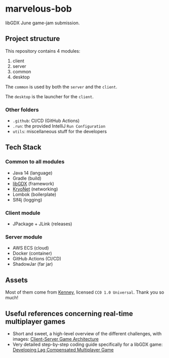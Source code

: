 # marvelous-bob
libGDX June game-jam submission.

## Project structure
This repository contains 4 modules:
  1) client
  2) server
  3) common
  4) desktop

The ``common`` is used by both the ``server`` and the ``client``.

The ``desktop`` is the launcher for the ``client``.

### Other folders
* ``.github``: CI/CD (GitHub Actions)
* ``.run``: the provided IntelliJ `Run Configuration`
* ``utils``: miscellaneous stuff for the developers

## Tech Stack
### Common to all modules
* Java 14 (language)
* Gradle (build)
* [libGDX](https://libgdx.badlogicgames.com/download.html) (framework)
* [KryoNet](https://github.com/EsotericSoftware/kryonet) (networking)
* Lombok (boilerplate)
* Slf4j (logging)
### Client module
* JPackage + JLink (releases)
### Server module
* AWS ECS (cloud)
* Docker (container)
* GitHub Actions (CI/CD)
* ShadowJar (far jar)

## Assets
Most of them come from [Kenney](https://kenney.nl/assets?t=platformer), licensed ``CC0 1.0 Universal``. Thank you so much!

## Useful references concerning real-time multiplayer games
* Short and sweet, a high-level overview of the different challenges, with images: [Client-Server Game Architecture](https://www.gabrielgambetta.com/client-server-game-architecture.html)
* Very detailed step-by-step coding guide specifically for a libGDX game: [Developing Lag Compensated Multiplayer Game](https://www.schibsted.pl/blog/developing-lag-compensated-multiplayer-game-pt-1/)